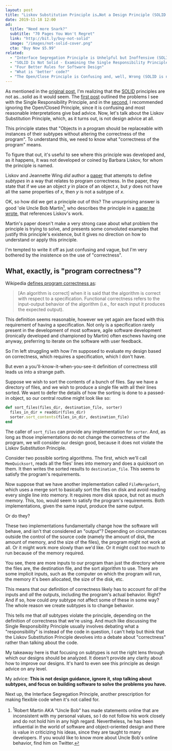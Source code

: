 ```yaml
---
layout: post
title: "Liskov Substitution Principle is…Not a Design Principle (SOLID is not solid)"
date: 2019-11-18 12:00
ad:
  title: "Need more Snark?"
  subtitle: "70 Pages You Won't Regret"
  link: "http://bit.ly/buy-not-solid"
  image: "/images/not-solid-cover.png"
  cta: "Buy Now $5.99"
related:
  - "Interface Segregation Principle is Unhelpful but Inoffensive (SOLID is not solid)"
  - "SOLID Is Not Solid - Examining the Single Responsibility Principle"
  - "Four Better Rules for Software Design"
  - "What is 'better' code?"
  - "The Open/Close Principle is Confusing and, well, Wrong (SOLID is not solid)"
---
```

As mentioned in the [original post][original], I'm realizing that the [SOLID][solid] principles are not as…solid
as it would seem.  The [first post][original] outlined the problems I see with the Single Responsibility
Principle, and in the [second][open-closed], I recommended ignoring the Open/Closed Principle, since it is 
confusing and most reasonable interpretations give bad advice.  Now, let's talk about the Liskov Substitution Principle,
which, as it turns out, is not design advice at all.

[original]: /blog/2019/11/11/solid-is-not-solid-rexamining-the-single-responsibility-principle.html
[open-closed]: /blog/2019/11/14/open-closed-principle-is-confusing-and-well-wrong.html
[solid]: https://en.wikipedia.org/wiki/SOLID

<!-- more -->

This principle states that "Objects in a program should be replaceable with instances of their subtypes without altering the correctness of the program".  To understand this, we need to know what "correctness of the program" means.

To figure that out, it's useful to see where this principle was developed and, as it happens, it was not developed or coined
by Barbara Liskov, for whom the principle is named.

Liskov and Jeannette Wing *did* author a [paper][liskov-paper] that attempts to define _subtypes_ in a way that relates to program correctness.  In the paper, they state that if we use an object _y_ in place of an object _x_, but _y_ does not have all the same properties of _x_, then _y_ is not a subtype of _x_.

OK, so how did we get a principle out of this?  The unsurprising answer is good 'ole Uncle Bob Martin<a name="back-1"><a href="#1"><sup>1</sup></a></a>, who describes the principle in a [paper he wrote][bob-paper], that references Liskov's work.

[liskov-paper]: http://reports-archive.adm.cs.cmu.edu/anon/1999/CMU-CS-99-156.ps
[bob-paper]: https://web.archive.org/web/20150905081111/http://www.objectmentor.com/resources/articles/lsp.pdf

Martin's paper doesn't make a very strong case about what problem the principle is trying to solve, and presents some
convoluted examples that justify this principle's existence, but it gives no direction on how to understand or apply this
principle.

I'm tempted to write it off as just confusing and vague, but I'm very bothered by the insistence on the use of "correctness".

## What, exactly, is "program correctness"?

Wikipedia [defines program correctness as](https://en.wikipedia.org/wiki/Correctness_(computer_science)):

> [An algorithm is correct] when it is said that the algorithm is correct with respect to a specification. Functional correctness refers to the input-output behavior of the algorithm (i.e., for each input it produces the expected output).

This definition seems reasonable, however we yet again are faced with this requirement of having a specification.  Not only is
a specification rarely present in the development of most software, agile software development (ironically developed and championed by Martin) often eschews having one anyway,
preferring to iterate on the software with user feedback.

So I'm left struggling with how I'm supposed to evaluate my design based on correctness, which requires a specification, which I
don't have.

But even a you'll-know-it-when-you-see-it definition of correctness still leads us into a strange path.

Suppose we wish to sort the contents of a bunch of files.  Say we have a directory of files, and we wish to produce a single
file with all their lines sorted.  We want to defer the details of how the sorting is done to a passed-in object, so our
central routine might look like so:

```ruby
def sort_files(files_dir, destination_file, sorter)
  files_in_dir = readdir(files_dir)
  sorter.sort_contents(files_in_dir, destination_file)
end
```

The caller of `sort_files` can provide any implementation for `sorter`.  And, as long as those implementations do not change
the correctness of the program, we will consider our design good, because it does not violate the Liskov Substitution
Principle.

<div data-ad></div>

Consider two possible sorting algorithms.  The first, which we'll call `MemQuicksort`, reads all the files' lines into memory
and does a quicksort on them. It then writes the sorted results to `destination_file`.  This seems to satisfy the program's requirements.

Now suppose that we have another implementation called `FileMergeSort`, which uses a merge sort to basically sort the files on
disk and avoid reading every single line into memory.  It requires more disk space, but not as much memory. This, too, would
seem to satisfy the program's requirements.  Both implementations, given the same input, produce the same output.

Or do they?

These two implementations fundamentally change how the software will behave, and isn't that considered an "output"?  Depending on circumstances outside the control of the source code (namely the amount of disk, the amount of memory, and the size of the files), the program might not work at all. Or it might work more slowly than we'd like.  Or it might cost too much to run because of the memory required.

You see, there are more inputs to our program than just the directory where the files are, the destination file, and the sort
algorithm to use.  There are some implicit inputs, such as the computer on which the program will run, the memory it's been
allocated, the size of the disk, etc.

This means that our definition of correctness likely has to account for *all* the inputs and *all* the outputs, including the
program's actual behavior.  Right?  And if so, how could *any* subtype not affect some of these in some way? The whole reason
we create subtypes is to change behavior.

This tells me that *all* subtypes violate the principle, depending on the definition of correctness that we're using.  And
much like discussing the Single Responsibility Principle usually involves debating what a "responsibility" is instead of the
code in question, I can't help but think that the Liskov Substitution Principle devolves into a debate about "correctness"
rather than talking about the code.

My takeaway here is that focusing on subtypes is not the right lens through which our designs should be analyzed.  It doesn't
provide any clarity about how to improve our designs.  It's hard to even see this principle as design advice on any level.

My advice: **This is not design guidance, ignore it, stop talking about subtypes, and focus on building software to solve the
problems you have.**

Next up, the Interface Segregation Principle, another prescription for making flexible code when it's not called for.

<footer class='footnotes'>
<ol>
<li>
<a name='1'></a>
<sup>1</sup>Robert Martin AKA “Uncle Bob” has made statements online that are inconsistent with my personal values, so I do not follow his work closely and do not hold him in any high regard.  Nevertheless, he has been influential in the world of software and object-oriented design and there is value in criticizing his ideas, since they are taught to many developers.  If you would like to know more about Uncle Bob's online behavior, find him on Twitter.<a href='#back-1'>↩</a>
</li>
</ol>
</footer>
